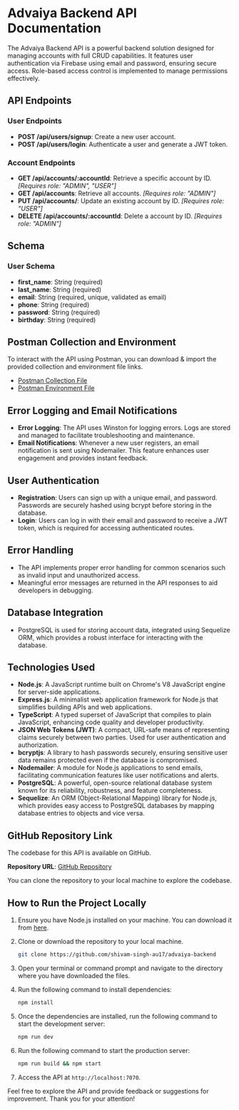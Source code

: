 # Advaiya Backend API Documentation

The Advaiya Backend API is a powerful backend solution designed for managing accounts with full CRUD capabilities. It features user authentication via Firebase using email and password, ensuring secure access. Role-based access control is implemented to manage permissions effectively.

## API Endpoints

### User Endpoints

- **POST /api/users/signup**: Create a new user account.
- **POST /api/users/login**: Authenticate a user and generate a JWT token.

### Account Endpoints

- **GET /api/accounts/:accountId**: Retrieve a specific account by ID. *[Requires role: "ADMIN", "USER"]*
- **GET /api/accounts**: Retrieve all accounts. *[Requires role: "ADMIN"]*
- **PUT /api/accounts/**: Update an existing account by ID. *[Requires role: "USER"]*
- **DELETE /api/accounts/:accountId**: Delete a account by ID. *[Requires role: "ADMIN"]*

## Schema

### User Schema

- **first_name**: String (required)
- **last_name**: String (required)
- **email**: String (required, unique, validated as email)
- **phone**: String (required)
- **password**: String (required)
- **birthday**: String (required)

## Postman Collection and Environment

To interact with the API using Postman, you can download & import the provided collection and environment file links.

- [Postman Collection File](https://github.com/shivam-singh-au17/advaiya-backend/blob/main/advaiya-backend.postman_collection.json)
- [Postman Environment File](https://github.com/shivam-singh-au17/advaiya-backend/blob/main/advaiya-backend.postman_environment.json)


## Error Logging and Email Notifications
- **Error Logging**: The API uses Winston for logging errors. Logs are stored and managed to facilitate troubleshooting and maintenance.
- **Email Notifications**: Whenever a new user registers, an email notification is sent using Nodemailer. This feature enhances user engagement and provides instant feedback.

## User Authentication

- **Registration**: Users can sign up with a unique email, and password. Passwords are securely hashed using bcrypt before storing in the database.
- **Login**: Users can log in with their email and password to receive a JWT token, which is required for accessing authenticated routes.

## Error Handling

- The API implements proper error handling for common scenarios such as invalid input and unauthorized access.
- Meaningful error messages are returned in the API responses to aid developers in debugging.

## Database Integration

- PostgreSQL is used for storing account data, integrated using Sequelize ORM, which provides a robust interface for interacting with the database.

## Technologies Used

- **Node.js**: A JavaScript runtime built on Chrome's V8 JavaScript engine for server-side applications.
- **Express.js**: A minimalist web application framework for Node.js that simplifies building APIs and web applications.
- **TypeScript**: A typed superset of JavaScript that compiles to plain JavaScript, enhancing code quality and developer productivity.
- **JSON Web Tokens (JWT)**: A compact, URL-safe means of representing claims securely between two parties. Used for user authentication and authorization.
- **bcryptjs**: A library to hash passwords securely, ensuring sensitive user data remains protected even if the database is compromised.
- **Nodemailer**: A module for Node.js applications to send emails, facilitating communication features like user notifications and alerts.
- **PostgreSQL**: A powerful, open-source relational database system known for its reliability, robustness, and feature completeness.
- **Sequelize**: An ORM (Object-Relational Mapping) library for Node.js, which provides easy access to PostgreSQL databases by mapping database entries to objects and vice versa.

## GitHub Repository Link

The codebase for this API is available on GitHub.

**Repository URL**: [GitHub Repository](https://github.com/shivam-singh-au17/advaiya-backend)

You can clone the repository to your local machine to explore the codebase.

## How to Run the Project Locally

1. Ensure you have Node.js installed on your machine. You can download it from [here](https://nodejs.org/).

2. Clone or download the repository to your local machine.
    ```bash
    git clone https://github.com/shivam-singh-au17/advaiya-backend
    ```

3. Open your terminal or command prompt and navigate to the directory where you have downloaded the files.

4. Run the following command to install dependencies:
    ```bash
    npm install
    ```

5. Once the dependencies are installed, run the following command to start the development server:
    ```bash
    npm run dev
    ```

5. Run the following command to start the production server:
    ```bash
    npm run build && npm start
    ```
    
6. Access the API at `http://localhost:7070`.


Feel free to explore the API and provide feedback or suggestions for improvement. Thank you for your attention!